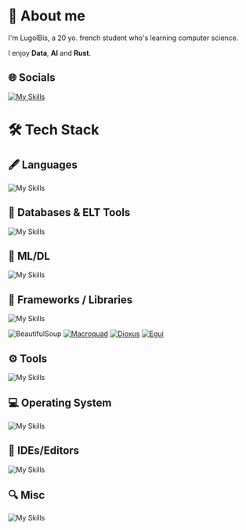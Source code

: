 
# 🔭 About me 
I'm LugolBis, a 20 yo. french student who's learning computer science.

I enjoy **Data**, **AI** and **Rust**.

## 🌐 Socials

[![My Skills](https://go-skill-icons.vercel.app/api/icons?i=linkedin&perline=5)](https://www.linkedin.com/in/lo%C3%AFc-desmar%C3%A8s-332855275?lipi=urn%3Ali%3Apage%3Ad_flagship3_profile_view_base_contact_details%3BUiN2icJCQ6a1RNpz8RsYVg%3D%3D)
<br>

# 🛠️ Tech Stack

## 🖋️ Languages

![My Skills](https://go-skill-icons.vercel.app/api/icons?i=rust,python,java,plsql,r,bash,powershell,js,html,css&perline=7)

## 💾 Databases & ELT Tools

![My Skills](https://go-skill-icons.vercel.app/api/icons?i=postgres,oracle,mysql,neo4j,duckdb,dbtlabs,sqlite&perline=7)

## 🤖 ML/DL

![My Skills](https://go-skill-icons.vercel.app/api/icons?i=tensorflow,pytorch,polars,pandas,numpy,ollama,huggingface&perline=7)

## 🚀 Frameworks / Libraries

![My Skills](https://go-skill-icons.vercel.app/api/icons?i=flask,gradio,matplotlib,plotly,ratatui&perline=7)

![BeautifulSoup](https://img.shields.io/badge/BeautifulSoup-050038?style=for-the-badge&logo=BeautifulSoup&logoColor=white)
[![Macroquad](https://img.shields.io/badge/Macroquad-DD1200?style=for-the-badge&logo=Macroquad&logoColor=white)](https://macroquad.rs/)
[![Dioxus](https://img.shields.io/badge/Dioxus-00a9d7?style=for-the-badge&color=00a9d7)](https://dioxuslabs.com/)
[![Egui](https://img.shields.io/badge/Egui-217346?style=for-the-badge&logo=egui&logoColor=white)](https://crates.io/crates/egui)

## ⚙️​ Tools

![My Skills](https://go-skill-icons.vercel.app/api/icons?i=docker,virtualbox,githubactions,githubpages,maven,npm&perline=7)

## 💻 Operating System

![My Skills](https://go-skill-icons.vercel.app/api/icons?i=popos,ubuntu,windows,apple&perline=7)

## 🧰 IDEs/Editors

![My Skills](https://go-skill-icons.vercel.app/api/icons?i=vscode,vscodium,googlecolab,jupyter,replit,sublime&perline=7)

## 🔍 Misc

![My Skills](https://go-skill-icons.vercel.app/api/icons?i=miro,typst,latex,markdown,powerpoint,teams&perline=7)
